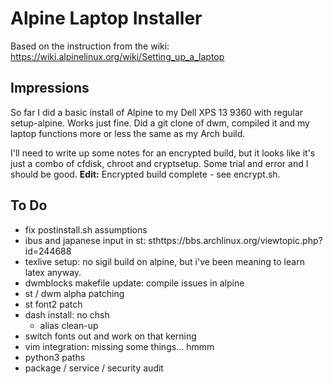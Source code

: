 # Alpine Laptop Installer

Based on the instruction from the wiki: https://wiki.alpinelinux.org/wiki/Setting_up_a_laptop

## Impressions

So far I did a basic install of Alpine to my Dell XPS 13 9360 with regular setup-alpine. Works just fine. Did a git clone of dwm, compiled it and my laptop functions more or less the same as my Arch build.

I'll need to write up some notes for an encrypted build, but it looks like it's just a combo of cfdisk, chroot and cryptsetup. Some trial and error and I should be good. __Edit:__ Encrypted build complete - see encrypt.sh.

## To Do
- fix postinstall.sh assumptions
- ibus and japanese input in st: sthttps://bbs.archlinux.org/viewtopic.php?id=244688
- texlive setup: no sigil build on alpine, but i've been meaning to learn latex anyway.
- dwmblocks makefile update: compile issues in alpine
- st / dwm alpha patching
- st font2 patch
- dash install: no chsh
  - alias clean-up
- switch fonts out and work on that kerning
- vim integration: missing some things... hmmm
- python3 paths
- package / service / security audit
